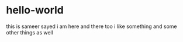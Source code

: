 hello-world
============

this is sameer sayed
i am here and there too
i like something and some other things as well
